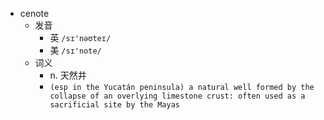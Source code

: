 - cenote
  - 发音
    - 英 `/sɪ'nəʊteɪ/`
    - 美 `/sɪ'note/`
  - 词义
    - n. 天然井
    - `(esp in the Yucatán peninsula) a natural well formed by the collapse of an overlying limestone crust: often used as a sacrificial site by the Mayas `
